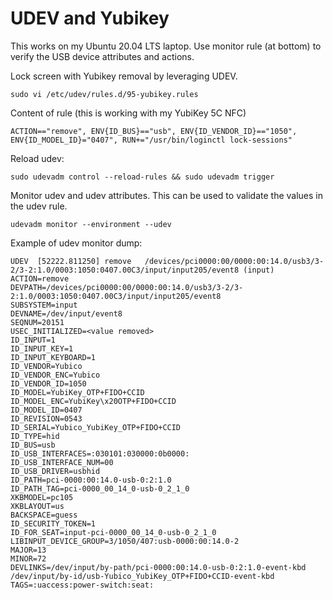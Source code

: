 # UDEV and Yubikey

This works on my Ubuntu 20.04 LTS laptop.  Use monitor rule (at bottom) to verify the USB device attributes and actions.

Lock screen with Yubikey removal by leveraging UDEV.  
```
sudo vi /etc/udev/rules.d/95-yubikey.rules
```

Content of rule (this is working with my YubiKey 5C NFC)
```
ACTION=="remove", ENV{ID_BUS}=="usb", ENV{ID_VENDOR_ID}=="1050", ENV{ID_MODEL_ID}="0407", RUN+="/usr/bin/loginctl lock-sessions"
```

Reload udev:
```
sudo udevadm control --reload-rules && sudo udevadm trigger
```

Monitor udev and udev attributes.  This can be used to validate the values in the udev rule.
```
udevadm monitor --environment --udev
```

Example of udev monitor dump:
```
UDEV  [52222.811250] remove   /devices/pci0000:00/0000:00:14.0/usb3/3-2/3-2:1.0/0003:1050:0407.00C3/input/input205/event8 (input)
ACTION=remove
DEVPATH=/devices/pci0000:00/0000:00:14.0/usb3/3-2/3-2:1.0/0003:1050:0407.00C3/input/input205/event8
SUBSYSTEM=input
DEVNAME=/dev/input/event8
SEQNUM=20151
USEC_INITIALIZED=<value removed>
ID_INPUT=1
ID_INPUT_KEY=1
ID_INPUT_KEYBOARD=1
ID_VENDOR=Yubico
ID_VENDOR_ENC=Yubico
ID_VENDOR_ID=1050
ID_MODEL=YubiKey_OTP+FIDO+CCID
ID_MODEL_ENC=YubiKey\x20OTP+FIDO+CCID
ID_MODEL_ID=0407
ID_REVISION=0543
ID_SERIAL=Yubico_YubiKey_OTP+FIDO+CCID
ID_TYPE=hid
ID_BUS=usb
ID_USB_INTERFACES=:030101:030000:0b0000:
ID_USB_INTERFACE_NUM=00
ID_USB_DRIVER=usbhid
ID_PATH=pci-0000:00:14.0-usb-0:2:1.0
ID_PATH_TAG=pci-0000_00_14_0-usb-0_2_1_0
XKBMODEL=pc105
XKBLAYOUT=us
BACKSPACE=guess
ID_SECURITY_TOKEN=1
ID_FOR_SEAT=input-pci-0000_00_14_0-usb-0_2_1_0
LIBINPUT_DEVICE_GROUP=3/1050/407:usb-0000:00:14.0-2
MAJOR=13
MINOR=72
DEVLINKS=/dev/input/by-path/pci-0000:00:14.0-usb-0:2:1.0-event-kbd /dev/input/by-id/usb-Yubico_YubiKey_OTP+FIDO+CCID-event-kbd
TAGS=:uaccess:power-switch:seat:
```
